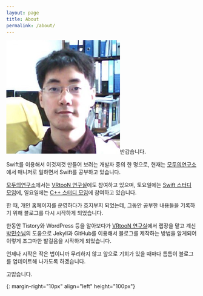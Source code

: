 ```yaml
---
layout: page
title: About
permalink: /about/
---
```


![profile]반갑습니다.

Swift를 이용해서 이것저것 만들어 보려는 개발자 중의 한 명으로, 현재는 [모두의연구소](http://www.modulabs.co.kr)에서 매니저로 일하면서 Swift를 공부하고 있습니다.

[모두의연구소](http://www.modulabs.co.kr)에서는 [VRtooN 연구실](http://www.modulabs.co.kr/#!vrtoon/cl0n)에도 참여하고 있으며, 토요일에는 [Swift 스터디 모임](http://cafe.naver.com/studyios)에, 일요일에는 [C++ 스터디 모임](http://cafe.naver.com/multism)에 참여하고 있습니다.

한 때, 개인 홈페이지를 운영하다가 흐지부지 되었는데, 그동안 공부한 내용들을 기록하기 위해 블로그를 다시 시작하게 되었습니다.

한동안 Tistory와 WordPress 등을 알아보다가 [VRtooN 연구실](http://www.modulabs.co.kr/#!vrtoon/cl0n)에서 랩장을 맡고 계신 [박민수님](https://cuspace.github.io)의 도움으로 Jekyll과 GitHub를 이용해서 블로그를 제작하는 방법을 알게되어 이렇게 조그마한 발걸음을 시작하게 되었습니다.

언제나 시작은 작은 법이니까 무리하지 않고 앞으로 기회가 있을 때마다 틈틈이 블로그를 업데이트해 나가도록 하겠습니다.

고맙습니다.



[profile]: /assets/profile.jpg
{: margin-right="10px" align="left" height="100px"}
